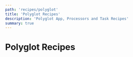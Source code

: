 ```yaml
---
path: 'recipes/polyglot'
title: 'Polyglot Recipes'
description: 'Polyglot App, Processors and Task Recipes'
summary: true
---
```


# Polyglot Recipes
